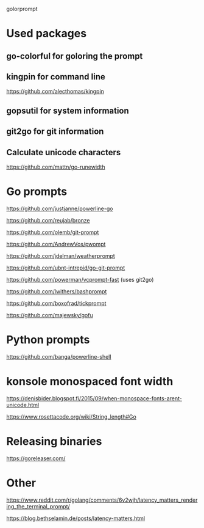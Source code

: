golorprompt

# Used packages

## go-colorful for goloring the prompt

## kingpin for command line

https://github.com/alecthomas/kingpin

## gopsutil for system information

## git2go for git information

## Calculate unicode characters

https://github.com/mattn/go-runewidth

# Go prompts

https://github.com/justjanne/powerline-go

https://github.com/reujab/bronze

https://github.com/olemb/git-prompt

https://github.com/AndrewVos/pwompt

https://github.com/jdelman/weatherprompt

https://github.com/ubnt-intrepid/go-git-prompt

https://github.com/powerman/vcprompt-fast
(uses git2go)

https://github.com/lwithers/bashprompt

https://github.com/boxofrad/tickprompt

https://github.com/majewsky/gofu

# Python prompts

https://github.com/banga/powerline-shell



# konsole monospaced font width

https://denisbider.blogspot.fi/2015/09/when-monospace-fonts-arent-unicode.html

https://www.rosettacode.org/wiki/String_length#Go

# Releasing binaries

https://goreleaser.com/

# Other

https://www.reddit.com/r/golang/comments/6v2wjh/latency_matters_rendering_the_terminal_prompt/

https://blog.bethselamin.de/posts/latency-matters.html
